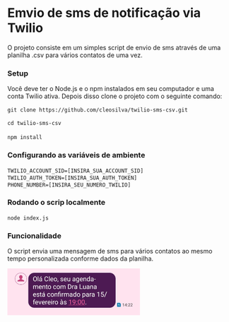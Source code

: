 # Emvio de sms de notificação via Twilio

O projeto consiste em um simples script de envio de sms através de uma planilha .csv para vários contatos de uma vez. 

### Setup
Você deve ter o Node.js e o npm instalados em seu computador e uma conta Twilio ativa. Depois disso clone o projeto com o seguinte comando:

```
git clone https://github.com/cleosilva/twilio-sms-csv.git
```

```
cd twilio-sms-csv

npm install
```

### Configurando as variáveis de ambiente

```
TWILIO_ACCOUNT_SID=[INSIRA_SUA_ACCOUNT_SID]
TWILIO_AUTH_TOKEN=[INSIRA_SUA_AUTH_TOKEN]
PHONE_NUMBER=[INSIRA_SEU_NUMERO_TWILIO]
```

### Rodando o scrip localmente

```
node index.js
```

### Funcionalidade
O script envia uma mensagem de sms para vários contatos ao mesmo tempo personalizada conforme dados da planilha.

<img width="300" src=".doc/sms.jpeg" />



